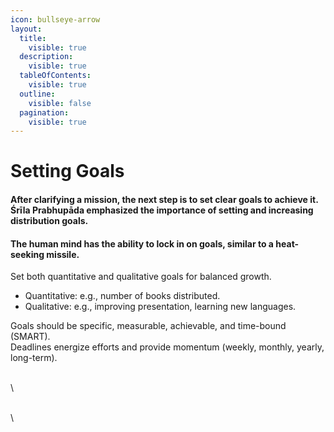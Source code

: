```yaml
---
icon: bullseye-arrow
layout:
  title:
    visible: true
  description:
    visible: true
  tableOfContents:
    visible: true
  outline:
    visible: false
  pagination:
    visible: true
---
```


# Setting Goals

#### After clarifying a mission, the next step is to set clear goals to achieve it. Śrīla Prabhupāda emphasized the importance of setting and increasing distribution goals.

#### The human mind has the ability to lock in on goals, similar to a heat-seeking missile.

Set both quantitative and qualitative goals for balanced growth.

* Quantitative: e.g., number of books distributed.
* Qualitative: e.g., improving presentation, learning new languages.

Goals should be specific, measurable, achievable, and time-bound (SMART).\
Deadlines energize efforts and provide momentum (weekly, monthly, yearly, long-term).

\
\


\
\
